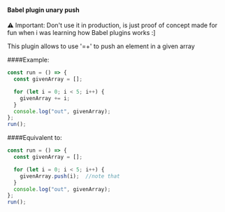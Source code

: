 #### Babel plugin unary push

<p>⚠️ Important: Don't use it in production, is just proof of concept made for fun when i was learning how Babel plugins works :] </p>

This plugin allows to use '=+' to push an element in a given array

####Example:
```javascript
const run = () => {
  const givenArray = [];

  for (let i = 0; i < 5; i++) {
    givenArray += i;
  }
  console.log("out", givenArray);
};
run();
```
####Equivalent to:

```javascript
const run = () => {
  const givenArray = [];

  for (let i = 0; i < 5; i++) {
    givenArray.push(i);  //note that
  }
  console.log("out", givenArray);
};
run();
```
